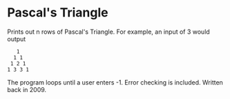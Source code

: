 # Pascal's Triangle
Prints out n rows of Pascal's Triangle. For example, an input of 3 would output

       1
      1 1   
     1 2 1
    1 3 3 1
 
 The program loops until a user enters -1. Error checking is included. Written back in 2009.
